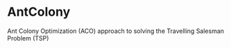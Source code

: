 # AntColony
Ant Colony Optimization (ACO) approach to solving the Travelling Salesman Problem (TSP)
